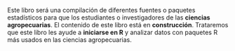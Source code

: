 Este libro será una compilación de diferentes fuentes o paquetes estadísticos para que los estudiantes o investigadores de las **ciencias agropecuarias**. 
El contenido de este libro está en **construcción**.
Trataremos que este libro les ayude a **iniciarse en R** y analizar datos con paquetes R más usados en las ciencias agropecuarias.
